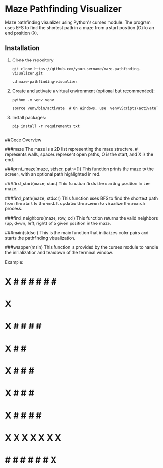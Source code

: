 # Maze Pathfinding Visualizer

Maze pathfinding visualizer using Python's curses module. The program uses BFS to find the shortest path in a maze from a start position (O) to an end position (X).

## Installation

1. Clone the repository:
   ```
   git clone https://github.com/yourusername/maze-pathfinding-visualizer.git

   cd maze-pathfinding-visualizer

2. Create and activate a virtual environment (optional but recommended):
   ```
   python -m venv venv

   source venv/bin/activate  # On Windows, use `venv\Scripts\activate`

3. Install packages:
   ```
   pip install -r requirements.txt


##Code Overview

###maze
The maze is a 2D list representing the maze structure. # represents walls, spaces represent open paths, O is the start, and X is the end.

###print_maze(maze, stdscr, path=[])
This function prints the maze to the screen, with an optional path highlighted in red.

###find_start(maze, start)
This function finds the starting position in the maze.

###find_path(maze, stdscr)
This function uses BFS to find the shortest path from the start to the end. It updates the screen to visualize the search process.

###find_neighbors(maze, row, col)
This function returns the valid neighbors (up, down, left, right) of a given position in the maze.

###main(stdscr)
This is the main function that initializes color pairs and starts the pathfinding visualization.

###wrapper(main)
This function is provided by the curses module to handle the initialization and teardown of the terminal window.



Example:

# X # # # # # # #
# X             #
# X # #   # #   #
# X #       #   #
# X #   #   #   #
# X #   #   #   #
# X #   #   # # #
# X X X X X X X #
# # # # # # # X #
